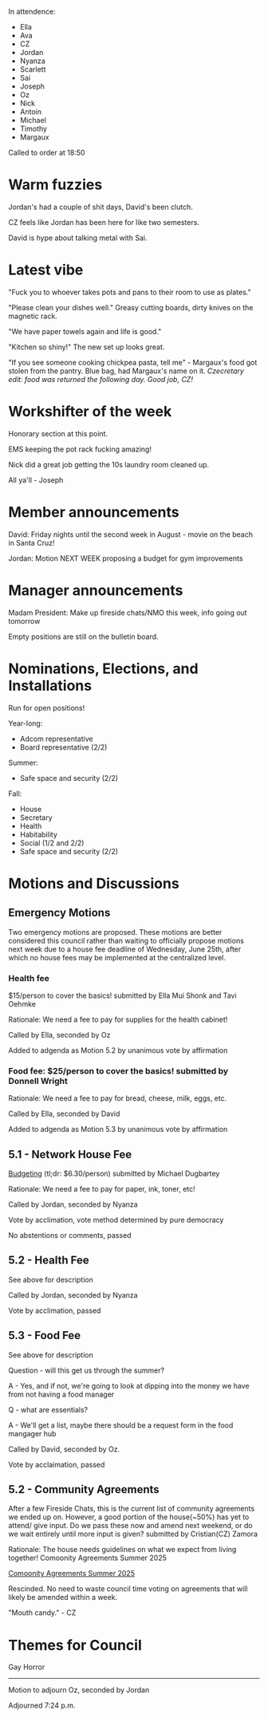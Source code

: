 In attendence:
 - Ella
 - Ava
 - CZ
 - Jordan
 - Nyanza
 - Scarlett
 - Sai
 - Joseph
 - Oz
 - Nick
 - Antoin
 - Michael
 - Timothy
 - Margaux

Called to order at 18:50

# Warm fuzzies

Jordan's had a couple of shit days, David's been clutch.

CZ feels like Jordan has been here for like two semesters.

David is hype about talking metal with Sai.

# Latest vibe

"Fuck you to whoever takes pots and pans to their room to use as plates."

"Please clean your dishes well." Greasy cutting boards, dirty knives on the magnetic rack.

"We have paper towels again and life is good."

"Kitchen so shiny!" The new set up looks great.

"If you see someone cooking chickpea pasta, tell me" - Margaux's food got stolen from the pantry. Blue bag, had Margaux's name on it. *Czecretary edit: food was returned the following day. Good job, CZ!*

# Workshifter of the week

Honorary section at this point.

EMS keeping the pot rack fucking amazing!

Nick did a great job getting the 10s laundry room cleaned up.

All ya'll - Joseph

# Member announcements

David: Friday nights until the second week in August - movie on the beach in Santa Cruz!

Jordan: Motion NEXT WEEK proposing a budget for gym improvements

# Manager announcements

Madam President: Make up fireside chats/NMO this week, info going out tomorrow

Empty positions are still on the bulletin board.

# Nominations, Elections, and Installations

Run for open positions!

Year-long:
 - Adcom representative
 - Board representative (2/2)

Summer:
 - Safe space and security (2/2)

Fall:
 - House
 - Secretary
 - Health
 - Habitability
 - Social (1/2 and 2/2)
 - Safe space and security (2/2)

# Motions and Discussions

## Emergency Motions

Two emergency motions are proposed. These motions are better considered this council rather than waiting to officially propose motions next week due to a house fee deadline of Wednesday, June 25th, after which no house fees may be implemented at the centralized level.

### Health fee

$15/person to cover the basics! submitted by Ella Mui Shonk and Tavi Oehmke 

Rationale: We need a fee to pay for supplies for the health cabinet! 

Called by Ella, seconded by Oz

Added to adgenda as Motion 5.2 by unanimous vote by affirmation

### Food fee:  $25/person to cover the basics! submitted by Donnell Wright

Rationale: We need a fee to pay for bread, cheese, milk, eggs, etc. 

Called by Ella, seconded by David

Added to adgenda as Motion 5.3 by unanimous vote by affirmation

## 5.1 - Network House Fee

[Budgeting](https://docs.google.com/spreadsheets/d/1LqD9cTbgjCRIi1LXbU5N1WDLkPSGuJBIxVH-ZiyzVj0/edit?gid=0#gid=0) (tl;dr: $6.30/person) submitted by Michael Dugbartey

Rationale: We need a fee to pay for paper, ink, toner, etc!

Called by Jordan, seconded by Nyanza

Vote by acclimation, vote method determined by pure democracy

No abstentions or comments, passed

## 5.2 - Health Fee

See above for description

Called by Jordan, seconded by Nyanza

Vote by acclimation, passed

## 5.3 - Food Fee

See above for description

Question - will this get us through the summer?

A - Yes, and if not, we're going to look at dipping into the money we have from not having a food manager

Q - what are essentials?

A - We'll get a list, maybe there should be a request form in the food mangager hub

Called by David, seconded by Oz.

Vote by acclaimation, passed

## 5.2 - Community Agreements

After a few Fireside Chats, this is the current list of community agreements we ended up on. However, a good portion of the house(~50%) has yet to attend/ give input. Do we pass these now and amend next weekend, or do we wait entirely until more input is given? submitted by Cristian(CZ) Zamora 

Rationale: The house needs guidelines on what we expect from living together! Comoonity Agreements Summer 2025

[Comoonity Agreements Summer 2025](https://docs.google.com/document/d/10q3fjtS7DqkPtGktYl4d2XPY8Sjk16ZyTNcOyyGKHhc/edit?tab=t.0)

Rescinded. No need to waste council time voting on agreements that will likely be amended within a week.

"Mouth candy." - CZ

# Themes for Council

Gay Horror

---

Motion to adjourn Oz, seconded by Jordan

Adjourned 7:24 p.m.
